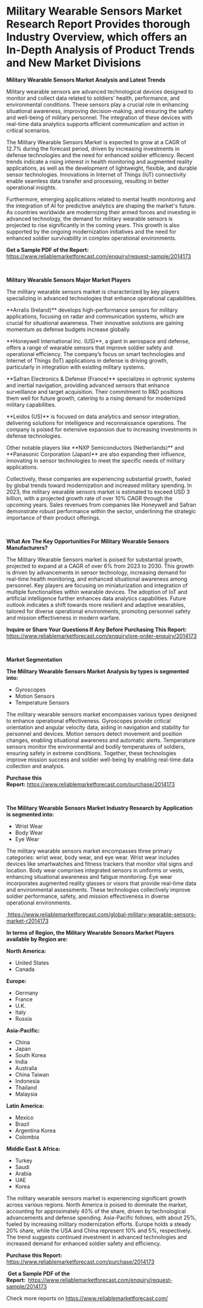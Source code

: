 <p><h1>Military Wearable Sensors Market Research Report Provides thorough Industry Overview, which offers an In-Depth Analysis of Product Trends and New Market Divisions</h1></p><p><strong>Military Wearable Sensors Market Analysis and Latest Trends</strong></p>
<p><p>Military wearable sensors are advanced technological devices designed to monitor and collect data related to soldiers' health, performance, and environmental conditions. These sensors play a crucial role in enhancing situational awareness, improving decision-making, and ensuring the safety and well-being of military personnel. The integration of these devices with real-time data analytics supports efficient communication and action in critical scenarios.</p><p>The Military Wearable Sensors Market is expected to grow at a CAGR of 12.7% during the forecast period, driven by increasing investments in defense technologies and the need for enhanced soldier efficiency. Recent trends indicate a rising interest in health monitoring and augmented reality applications, as well as the development of lightweight, flexible, and durable sensor technologies. Innovations in Internet of Things (IoT) connectivity enable seamless data transfer and processing, resulting in better operational insights.</p><p>Furthermore, emerging applications related to mental health monitoring and the integration of AI for predictive analytics are shaping the market's future. As countries worldwide are modernizing their armed forces and investing in advanced technology, the demand for military wearable sensors is projected to rise significantly in the coming years. This growth is also supported by the ongoing modernization initiatives and the need for enhanced soldier survivability in complex operational environments.</p></p>
<p><strong>Get a Sample PDF of the Report:&nbsp;</strong> <a href="https://www.reliablemarketforecast.com/enquiry/request-sample/2014173?utm_campaign=2472&utm_medium=2&utm_source=Github&utm_content=ia&utm_term=11022025&utm_id=military-wearable-sensors">https://www.reliablemarketforecast.com/enquiry/request-sample/2014173</a></p>
<p>&nbsp;</p>
<p><strong>Military Wearable Sensors Major Market Players</strong></p>
<p><p>The military wearable sensors market is characterized by key players specializing in advanced technologies that enhance operational capabilities. </p><p>**Arralis (Ireland)** develops high-performance sensors for military applications, focusing on radar and communication systems, which are crucial for situational awareness. Their innovative solutions are gaining momentum as defense budgets increase globally.</p><p>**Honeywell International Inc. (US)**, a giant in aerospace and defense, offers a range of wearable sensors that improve soldier safety and operational efficiency. The company’s focus on smart technologies and Internet of Things (IoT) applications in defense is driving growth, particularly in integration with existing military systems.</p><p>**Safran Electronics & Defense (France)** specializes in optronic systems and inertial navigation, providing advanced sensors that enhance surveillance and target acquisition. Their commitment to R&D positions them well for future growth, catering to a rising demand for modernized military capabilities.</p><p>**Leidos (US)** is focused on data analytics and sensor integration, delivering solutions for intelligence and reconnaissance operations. The company is poised for extensive expansion due to increasing investments in defense technologies.</p><p>Other notable players like **NXP Semiconductors (Netherlands)** and **Panasonic Corporation (Japan)** are also expanding their influence, innovating in sensor technologies to meet the specific needs of military applications.</p><p>Collectively, these companies are experiencing substantial growth, fueled by global trends toward modernization and increased military spending. In 2023, the military wearable sensors market is estimated to exceed USD 3 billion, with a projected growth rate of over 10% CAGR through the upcoming years. Sales revenues from companies like Honeywell and Safran demonstrate robust performance within the sector, underlining the strategic importance of their product offerings.</p></p>
<p>&nbsp;</p>
<p><strong>What Are The Key Opportunities For Military Wearable Sensors Manufacturers?</strong></p>
<p><p>The Military Wearable Sensors market is poised for substantial growth, projected to expand at a CAGR of over 6% from 2023 to 2030. This growth is driven by advancements in sensor technology, increasing demand for real-time health monitoring, and enhanced situational awareness among personnel. Key players are focusing on miniaturization and integration of multiple functionalities within wearable devices. The adoption of IoT and artificial intelligence further enhances data analytics capabilities. Future outlook indicates a shift towards more resilient and adaptive wearables, tailored for diverse operational environments, promoting personnel safety and mission effectiveness in modern warfare.</p></p>
<p><strong>Inquire or Share Your Questions If Any Before Purchasing This Report:</strong> <a href="https://www.reliablemarketforecast.com/enquiry/pre-order-enquiry/2014173?utm_campaign=2472&utm_medium=2&utm_source=Github&utm_content=ia&utm_term=11022025&utm_id=military-wearable-sensors">https://www.reliablemarketforecast.com/enquiry/pre-order-enquiry/2014173</a></p>
<p>&nbsp;</p>
<p><strong>Market Segmentation</strong></p>
<p><strong>The Military Wearable Sensors Market Analysis by types is segmented into:</strong></p>
<p><ul><li>Gyroscopes</li><li>Motion Sensors</li><li>Temperature Sensors</li></ul></p>
<p><p>The military wearable sensors market encompasses various types designed to enhance operational effectiveness. Gyroscopes provide critical orientation and angular velocity data, aiding in navigation and stability for personnel and devices. Motion sensors detect movement and position changes, enabling situational awareness and automatic alerts. Temperature sensors monitor the environmental and bodily temperatures of soldiers, ensuring safety in extreme conditions. Together, these technologies improve mission success and soldier well-being by enabling real-time data collection and analysis.</p></p>
<p><strong>Purchase this Report:&nbsp;</strong><a href="https://www.reliablemarketforecast.com/purchase/2014173?utm_campaign=2472&utm_medium=2&utm_source=Github&utm_content=ia&utm_term=11022025&utm_id=military-wearable-sensors">https://www.reliablemarketforecast.com/purchase/2014173</a></p>
<p>&nbsp;</p>
<p><strong>The Military Wearable Sensors Market Industry Research by Application is segmented into:</strong></p>
<p><ul><li>Wrist Wear</li><li>Body Wear</li><li>Eye Wear</li></ul></p>
<p><p>The military wearable sensors market encompasses three primary categories: wrist wear, body wear, and eye wear. Wrist wear includes devices like smartwatches and fitness trackers that monitor vital signs and location. Body wear comprises integrated sensors in uniforms or vests, enhancing situational awareness and fatigue monitoring. Eye wear incorporates augmented reality glasses or visors that provide real-time data and environmental assessments. These technologies collectively improve soldier performance, safety, and mission effectiveness in diverse operational environments.</p></p>
<p><a href="https://www.reliablemarketforecast.com/global-military-wearable-sensors-market-r2014173?utm_campaign=2472&utm_medium=2&utm_source=Github&utm_content=ia&utm_term=11022025&utm_id=military-wearable-sensors">&nbsp;https://www.reliablemarketforecast.com/global-military-wearable-sensors-market-r2014173</a></p>
<p><strong>In terms of Region, the Military Wearable Sensors Market Players available by Region are:</strong></p>
<p>
    <p> <strong> North America: </strong>
        <ul>
            <li>United States</li>
            <li>Canada</li>
        </ul>
        </p> 
    <p> <strong> Europe: </strong>
        <ul>
            <li>Germany</li>
            <li>France</li>
            <li>U.K.</li>
            <li>Italy</li>
            <li>Russia</li>
        </ul>
        </p> 
    <p> <strong> Asia-Pacific: </strong>
        <ul>
            <li>China</li>
            <li>Japan</li>
            <li>South Korea</li>
            <li>India</li>
            <li>Australia</li>
            <li>China Taiwan</li>
            <li>Indonesia</li>
            <li>Thailand</li>
            <li>Malaysia</li>
        </ul>
        </p> 
    <p> <strong> Latin America: </strong>
        <ul>
            <li>Mexico</li>
            <li>Brazil</li>
            <li>Argentina Korea</li>
            <li>Colombia</li>
        </ul>
        </p> 
    <p> <strong> Middle East & Africa: </strong>
        <ul>
            <li>Turkey</li>
            <li>Saudi</li>
            <li>Arabia</li>
            <li>UAE</li>
            <li>Korea</li>
        </ul>
    </p>
    </p>
<p><p>The military wearable sensors market is experiencing significant growth across various regions. North America is poised to dominate the market, accounting for approximately 40% of the share, driven by technological advancements and defense spending. Asia-Pacific follows, with about 25%, fueled by increasing military modernization efforts. Europe holds a steady 20% share, while the USA and China represent 10% and 5%, respectively. The trend suggests continued investment in advanced technologies and increased demand for enhanced soldier safety and efficiency.</p></p>
<p><strong>Purchase this Report: </strong><a href="https://www.reliablemarketforecast.com/purchase/2014173?utm_campaign=2472&utm_medium=2&utm_source=Github&utm_content=ia&utm_term=11022025&utm_id=military-wearable-sensors">https://www.reliablemarketforecast.com/purchase/2014173</a></p>
<p>&nbsp;<strong>Get a Sample PDF of the Report:&nbsp;&nbsp;</strong><a href="https://www.reliablemarketforecast.com/enquiry/request-sample/2014173?utm_campaign=2472&utm_medium=2&utm_source=Github&utm_content=ia&utm_term=11022025&utm_id=military-wearable-sensors">https://www.reliablemarketforecast.com/enquiry/request-sample/2014173</a></p>
<p><strong></strong></p>
<p>Check more reports on <a href="https://www.reliablemarketforecast.com/?utm_campaign=2472&utm_medium=2&utm_source=Github&utm_content=ia&utm_term=11022025&utm_id=military-wearable-sensors">https://www.reliablemarketforecast.com/</a></p>